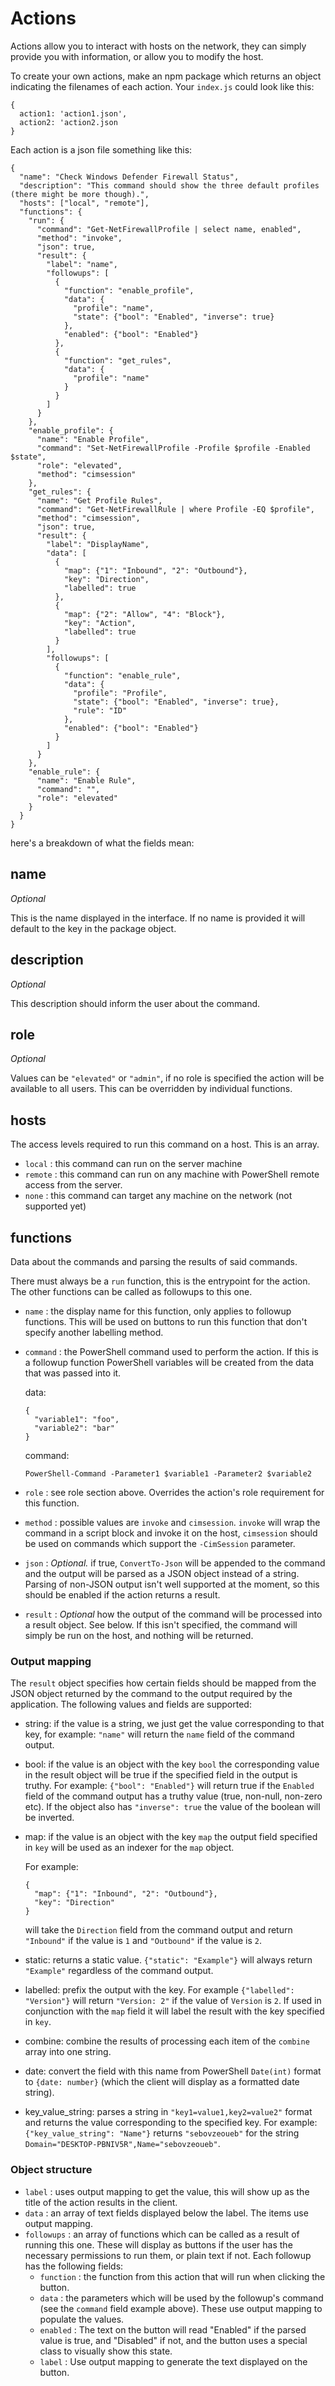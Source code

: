 # Actions

Actions allow you to interact with hosts on the network, they can simply provide you with information, or allow you to modify the host.

To create your own actions, make an npm package which returns an object indicating the filenames of each action. Your `index.js` could look like this:

```
{
  action1: 'action1.json',
  action2: 'action2.json
}
```

Each action is a json file something like this:

```
{
  "name": "Check Windows Defender Firewall Status",
  "description": "This command should show the three default profiles (there might be more though).",
  "hosts": ["local", "remote"],
  "functions": {
    "run": {
      "command": "Get-NetFirewallProfile | select name, enabled",
      "method": "invoke",
      "json": true,
      "result": {
        "label": "name",
        "followups": [
          {
            "function": "enable_profile",
            "data": {
              "profile": "name",
              "state": {"bool": "Enabled", "inverse": true}
            },
            "enabled": {"bool": "Enabled"}
          },
          {
            "function": "get_rules",
            "data": {
              "profile": "name"
            }
          }
        ]
      }
    },
    "enable_profile": {
      "name": "Enable Profile",
      "command": "Set-NetFirewallProfile -Profile $profile -Enabled $state",
      "role": "elevated",
      "method": "cimsession"
    },
    "get_rules": {
      "name": "Get Profile Rules",
      "command": "Get-NetFirewallRule | where Profile -EQ $profile",
      "method": "cimsession",
      "json": true,
      "result": {
        "label": "DisplayName",
        "data": [
          {
            "map": {"1": "Inbound", "2": "Outbound"},
            "key": "Direction",
            "labelled": true
          },
          {
            "map": {"2": "Allow", "4": "Block"},
            "key": "Action",
            "labelled": true
          }
        ],
        "followups": [
          {
            "function": "enable_rule",
            "data": {
              "profile": "Profile",
              "state": {"bool": "Enabled", "inverse": true},
              "rule": "ID"
            },
            "enabled": {"bool": "Enabled"} 
          }
        ]
      }
    },
    "enable_rule": {
      "name": "Enable Rule",
      "command": "",
      "role": "elevated"
    }
  }
}
```

here's a breakdown of what the fields mean:

## name

*Optional*

This is the name displayed in the interface. If no name is provided it will default to the key in the package object.

## description

*Optional*

This description should inform the user about the command.

## role

*Optional*

Values can be `"elevated"` or `"admin"`, if no role is specified the action will be available to all users. This can be overridden by individual functions.

## hosts

The access levels required to run this command on a host. This is an array.

- `local` : this command can run on the server machine
- `remote` : this command can run on any machine with PowerShell remote access from the server.
- `none` : this command can target any machine on the network (not supported yet)

## functions

Data about the commands and parsing the results of said commands.

There must always be a `run` function, this is the entrypoint for the action. The other functions can be called as followups to this one.

- `name` : the display name for this function, only applies to followup functions. This will be used on buttons to run this function that don't specify another labelling method.
- `command` : the PowerShell command used to perform the action. If this is a followup function PowerShell variables will be created from the data that was passed into it.

  data:

  ```
  {
    "variable1": "foo",
    "variable2": "bar"
  }
  ```

  command:

  ```
  PowerShell-Command -Parameter1 $variable1 -Parameter2 $variable2
  ```
- `role` : see role section above. Overrides the action's role requirement for this function.
- `method` : possible values are `invoke` and `cimsession`. `invoke` will wrap the command in a script block and invoke it on the host, `cimsession` should be used on commands which support the `-CimSession` parameter.
- `json` : *Optional.* if true, `ConvertTo-Json` will be appended to the command and the output will be parsed as a JSON object instead of a string. Parsing of non-JSON output isn't well supported at the moment, so this should be enabled if the action returns a result. 
- `result` : *Optional* how the output of the command will be processed into a result object. See below. If this isn't specified, the command will simply be run on the host, and nothing will be returned.

### Output mapping

The `result` object specifies how certain fields should be mapped from the JSON object returned by the command to the output required by the application. The following values and fields are supported:

- string: if the value is a string, we just get the value corresponding to that key, for example: `"name"` will return the `name` field of the command output.
- bool: if the value is an object with the key `bool` the corresponding value in the result object will be true if the specified field in the output is truthy. For example: `{"bool": "Enabled"}` will return true if the `Enabled` field of the command output has a truthy value (true, non-null, non-zero etc). If the object also has `"inverse": true` the value of the boolean will be inverted.
- map: if the value is an object with the key `map` the output field specified in `key` will be used as an indexer for the `map` object. 

  For example:
  ```
  {
    "map": {"1": "Inbound", "2": "Outbound"},
    "key": "Direction"
  }
  ```
  will take the `Direction` field from the command output and return `"Inbound"` if the value is `1` and `"Outbound"` if the value is `2`.
- static: returns a static value. `{"static": "Example"}` will always return `"Example"` regardless of the command output.
- labelled: prefix the output with the key. For example `{"labelled": "Version"}` will return `"Version: 2"` if the value of `Version` is `2`. If used in conjunction with the `map` field it will label the result with the key specified in `key`.
- combine: combine the results of processing each item of the `combine` array into one string.
- date: convert the field with this name from PowerShell `Date(int)` format to `{date: number}` (which the client will display as a formatted date string).
- key_value_string: parses a string in `"key1=value1,key2=value2"` format and returns the value corresponding to the specified key. For example: `{"key_value_string": "Name"}` returns `"sebovzeoueb"` for the string `Domain="DESKTOP-PBNIV5R",Name="sebovzeoueb"`.

### Object structure

- `label` : uses output mapping to get the value, this will show up as the title of the action results in the client.
- `data` : an array of text fields displayed below the label. The items use output mapping.
- `followups` : an array of functions which can be called as a result of running this one. These will display as buttons if the user has the necessary permissions to run them, or plain text if not. Each followup has the following fields:
  - `function` : the function from this action that will run when clicking the button.
  - `data` : the parameters which will be used by the followup's command (see the `command` field example above). These use output mapping to populate the values.
  - `enabled` : The text on the button will read "Enabled" if the parsed value is true, and "Disabled" if not, and the button uses a special class to visually show this state.
  - `label` : Use output mapping to generate the text displayed on the button.